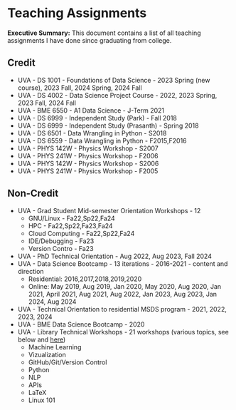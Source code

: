 # Teaching Assignments
**Executive Summary:** This document contains a list of all teaching assignments I have done since graduating from college.

## Credit
* UVA - DS 1001 - Foundations of Data Science - 2023 Spring (new course), 2023 Fall, 2024 Spring, 2024 Fall
* UVA - DS 4002 - Data Science Project Course - 2022, 2023 Spring, 2023 Fall, 2024 Fall
* UVA - BME 6550 - A1 Data Science - J-Term 2021
* UVA - DS 6999 - Independent Study (Park) - Fall 2018
* UVA - DS 6999 - Independent Study (Prasanth) - Spring 2018
* UVA - DS 6501 - Data Wrangling in Python - S2018
* UVA - DS 6559 - Data Wrangling in Python - F2015,F2016
* UVA - PHYS 142W - Physics Workshop - S2007
* UVA - PHYS 241W - Physics Workshop - F2006
* UVA - PHYS 142W - Physics Workshop - S2006
* UVA - PHYS 241W - Physics Workshop - F2005

## Non-Credit

* UVA - Grad Student Mid-semester Orientation Workshops - 12
   * GNU/Linux - Fa22,Sp22,Fa24
   * HPC - Fa22,Sp22,Fa23,Fa24
   * Cloud Computing - Fa22,Sp22,Fa24
   * IDE/Debugging - Fa23
   * Version Contro - Fa23
* UVA - PhD Technical Orientation - Aug 2022, Aug 2023, Fall 2024
* UVA - Data Science Bootcamp - 13 iterations - 2016-2021 - content and direction
    * Residential: 2016,2017,2018,2019,2020
    * Online: May 2019, Aug 2019, Jan 2020, May 2020, Aug 2020, Jan 2021, April 2021, Aug 2021, Aug 2022, Jan 2023, Aug 2023, Jan 2024, Aug 2024
* UVA - Technical Orientation to residential MSDS program - 2021, 2022, 2023, 2024
* UVA - BME Data Science Bootcamp - 2020
* UVA - Library Technical Workshops - 21 workshops (various topics, see below and [here](https://data.library.virginia.edu/training/past-workshops/))
  * Machine Learning
  * Vizualization
  * GitHub/Git/Version Control
  * Python
  * NLP
  * APIs
  * LaTeX
  * Linux 101
